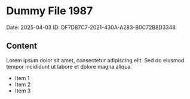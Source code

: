 # Dummy File 1987

Date: 2025-04-03
ID: DF7D87C7-2021-430A-A283-B0C72B8D3348

## Content

Lorem ipsum dolor sit amet, consectetur adipiscing elit.
Sed do eiusmod tempor incididunt ut labore et dolore magna aliqua.

* Item 1
* Item 2
* Item 3
